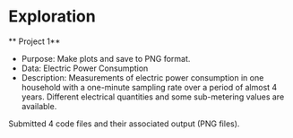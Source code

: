 # Exploration

** Project 1** 

* Purpose: Make plots and save to PNG format. 
* Data: Electric Power Consumption 
* Description: Measurements of electric power consumption in one household with a one-minute sampling rate over a period of almost 4 years. Different electrical quantities and some sub-metering values are available.

Submitted 4 code files and their associated output (PNG files). 
